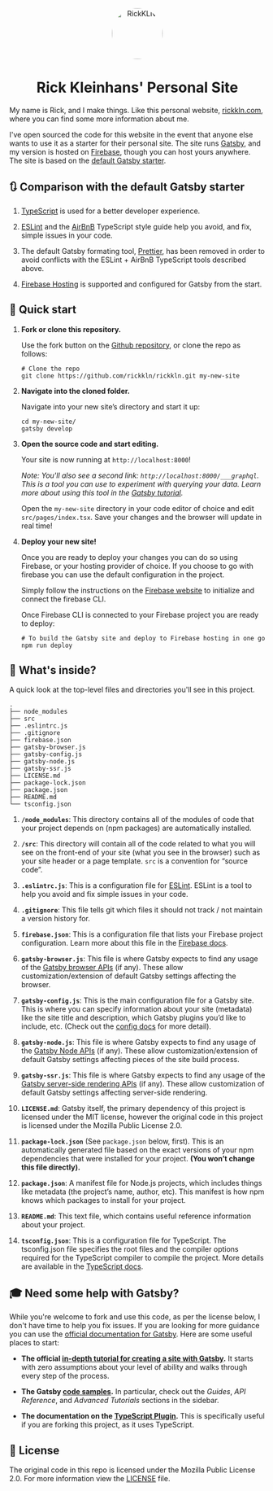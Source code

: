 <p align="center">
  <a href="https://www.rickkln.com">
    <img alt="RickKLN" src="https://rickkln.com/static/56f0c3d2d9cbe846580d4e7b53046bc6/f4094/rickkln.png" width="100" style="border-radius: 100px;" />
  </a>
</p>
<h1 align="center">
  Rick Kleinhans' Personal Site
</h1>

My name is Rick, and I make things. Like this personal website, [rickkln.com](https://www.rickkln.com), where you can find some more information about me.

I've open sourced the code for this website in the event that anyone else wants to use it as a starter for their personal site. The site runs [Gatsby](https://www.gatsbyjs.org), and my version is hosted on [Firebase](https://firebase.google.com/docs/hosting/), though you can host yours anywhere. The site is based on the [default Gatsby starter](https://github.com/gatsbyjs/gatsby-starter-default).

## 🔃 Comparison with the default Gatsby starter

1.  [TypeScript](https://www.typescriptlang.org/) is used for a better developer experience.

1.  [ESLint](https://eslint.org/) and the [AirBnB](https://github.com/airbnb/javascript) TypeScript style guide help you avoid, and fix, simple issues in your code.

1. The default Gatsby formating tool, [Prettier](https://prettier.io/), has been removed in order to avoid conflicts with the ESLint + AirBnB TypeScript tools described above.

1. [Firebase Hosting](https://firebase.google.com/docs/hosting/) is supported and configured for Gatsby from the start.

## 🚀 Quick start

1.  **Fork or clone this repository.**

    Use the fork button on the [Github repository](https://github.com/rickkln/rickkln), or clone the repo as follows:

    ```shell
    # Clone the repo
    git clone https://github.com/rickkln/rickkln.git my-new-site
    ```

1.  **Navigate into the cloned folder.**

    Navigate into your new site’s directory and start it up:

    ```shell
    cd my-new-site/
    gatsby develop
    ```

1.  **Open the source code and start editing.**

    Your site is now running at `http://localhost:8000`!

    _Note: You'll also see a second link: _`http://localhost:8000/___graphql`_. This is a tool you can use to experiment with querying your data. Learn more about using this tool in the [Gatsby tutorial](https://www.gatsbyjs.org/tutorial/part-five/#introducing-graphiql)._

    Open the `my-new-site` directory in your code editor of choice and edit `src/pages/index.tsx`. Save your changes and the browser will update in real time!

1.  **Deploy your new site!**

    Once you are ready to deploy your changes you can do so using Firebase, or your hosting provider of choice. If you choose to go with firebase you can use the default configuration in the project.

    Simply follow the instructions on the [Firebase website](https://firebase.google.com/docs/hosting/quickstart) to initialize and connect the firebase CLI.

    Once Firebase CLI is connected to your Firebase project you are ready to deploy:

    ```shell
    # To build the Gatsby site and deploy to Firebase hosting in one go
    npm run deploy
    ```

## 🧐 What's inside?

A quick look at the top-level files and directories you'll see in this project.

    .
    ├── node_modules
    ├── src
    ├── .eslintrc.js
    ├── .gitignore
    ├── firebase.json
    ├── gatsby-browser.js
    ├── gatsby-config.js
    ├── gatsby-node.js
    ├── gatsby-ssr.js
    ├── LICENSE.md
    ├── package-lock.json
    ├── package.json
    ├── README.md
    └── tsconfig.json

1.  **`/node_modules`**: This directory contains all of the modules of code that your project depends on (npm packages) are automatically installed.

1.  **`/src`**: This directory will contain all of the code related to what you will see on the front-end of your site (what you see in the browser) such as your site header or a page template. `src` is a convention for “source code”.

1.  **`.eslintrc.js`**: This is a configuration file for [ESLint](https://eslint.org/). ESLint is a tool to help you avoid and fix simple issues in your code.

1.  **`.gitignore`**: This file tells git which files it should not track / not maintain a version history for.

1.  **`firebase.json`**: This is a configuration file that lists your Firebase project configuration. Learn more about this file in the [Firebase docs](https://firebase.google.com/docs/hosting/full-config).

1.  **`gatsby-browser.js`**: This file is where Gatsby expects to find any usage of the [Gatsby browser APIs](https://www.gatsbyjs.org/docs/browser-apis/) (if any). These allow customization/extension of default Gatsby settings affecting the browser.

1.  **`gatsby-config.js`**: This is the main configuration file for a Gatsby site. This is where you can specify information about your site (metadata) like the site title and description, which Gatsby plugins you’d like to include, etc. (Check out the [config docs](https://www.gatsbyjs.org/docs/gatsby-config/) for more detail).

1.  **`gatsby-node.js`**: This file is where Gatsby expects to find any usage of the [Gatsby Node APIs](https://www.gatsbyjs.org/docs/node-apis/) (if any). These allow customization/extension of default Gatsby settings affecting pieces of the site build process.

1.  **`gatsby-ssr.js`**: This file is where Gatsby expects to find any usage of the [Gatsby server-side rendering APIs](https://www.gatsbyjs.org/docs/ssr-apis/) (if any). These allow customization of default Gatsby settings affecting server-side rendering.

1.  **`LICENSE.md`**: Gatsby itself, the primary dependency of this project is licensed under the MIT license, however the original code in this project is licensed under the Mozilla Public License 2.0.

1. **`package-lock.json`** (See `package.json` below, first). This is an automatically generated file based on the exact versions of your npm dependencies that were installed for your project. **(You won’t change this file directly).**

1. **`package.json`**: A manifest file for Node.js projects, which includes things like metadata (the project’s name, author, etc). This manifest is how npm knows which packages to install for your project.

1. **`README.md`**: This text file, which contains useful reference information about your project.

1.  **`tsconfig.json`**: This is a configuration file for TypeScript. The tsconfig.json file specifies the root files and the compiler options required for the TypeScript compiler to compile the project. More details are available in the [TypeScript docs](https://www.typescriptlang.org/docs/handbook/tsconfig-json.html).

## 🎓 Need some help with Gatsby?

While you're welcome to fork and use this code, as per the license below, I don't have time to help you fix issues. If you are looking for more guidance you can use the [official documentation for Gatsby](https://www.gatsbyjs.org/). Here are some useful places to start:

- **The official [in-depth tutorial for creating a site with Gatsby](https://www.gatsbyjs.org/tutorial/).** It starts with zero assumptions about your level of ability and walks through every step of the process.

- **The Gatsby [code samples](https://www.gatsbyjs.org/docs/).** In particular, check out the _Guides_, _API Reference_, and _Advanced Tutorials_ sections in the sidebar.

- **The documentation on the [TypeScript Plugin](https://www.gatsbyjs.org/packages/gatsby-plugin-typescript/).** This is specifically useful if you are forking this project, as it uses TypeScript.

## 📝 License

The original code in this repo is licensed under the Mozilla Public License 2.0. For more information view the [LICENSE](https://github.com/rickkln/rickkln/blob/master/LICENSE.md) file.
